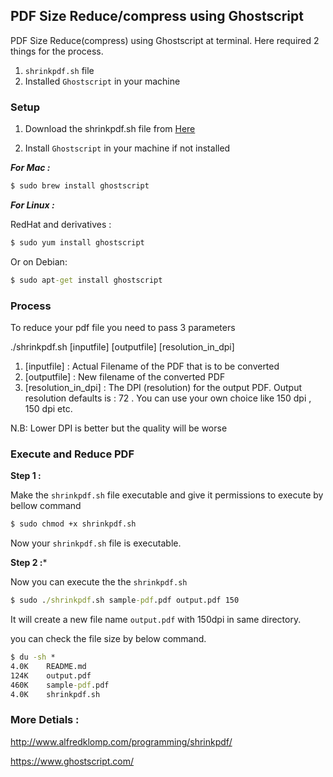 ## PDF Size Reduce/compress using Ghostscript


PDF Size Reduce(compress) using Ghostscript at terminal. 
Here required 2 things for the process.

1. `shrinkpdf.sh` file
2. Installed `Ghostscript` in your machine

### Setup

1. Download the shrinkpdf.sh file from [Here](http://www.alfredklomp.com/programming/shrinkpdf/shrinkpdf.sh)

2. Install `Ghostscript` in your machine if not installed

***For Mac :***

```cmd
$ sudo brew install ghostscript
```
***For Linux :***

RedHat and derivatives :

```cmd
$ sudo yum install ghostscript
```

Or on Debian:

```cmd
$ sudo apt-get install ghostscript
```

### Process

To reduce your pdf file you need to pass 3 parameters

./shrinkpdf.sh [inputfile] [outputfile] [resolution_in_dpi]

1. [inputfile] : Actual Filename of the PDF that is to be converted
2. [outputfile] : New filename of the converted PDF
3. [resolution_in_dpi] : The DPI (resolution) for the output PDF. 
Output resolution defaults is : 72 . You can use your own choice like 150 dpi , 150 dpi etc.

N.B: Lower DPI is better but the quality will be worse

### Execute and Reduce PDF

**Step 1 :**

Make the `shrinkpdf.sh` file executable and give it permissions to execute by  bellow command

```cmd
$ sudo chmod +x shrinkpdf.sh
```

Now your `shrinkpdf.sh` file is executable.

**Step 2 :***

Now you can execute the the `shrinkpdf.sh`

```cmd
$ sudo ./shrinkpdf.sh sample-pdf.pdf output.pdf 150
```

It will create a new file name `output.pdf` with 150dpi in same directory.

you can check the file size by below command.

```cmd
$ du -sh *
4.0K    README.md
124K    output.pdf
460K    sample-pdf.pdf
4.0K    shrinkpdf.sh
```

### More Detials :

http://www.alfredklomp.com/programming/shrinkpdf/

https://www.ghostscript.com/
